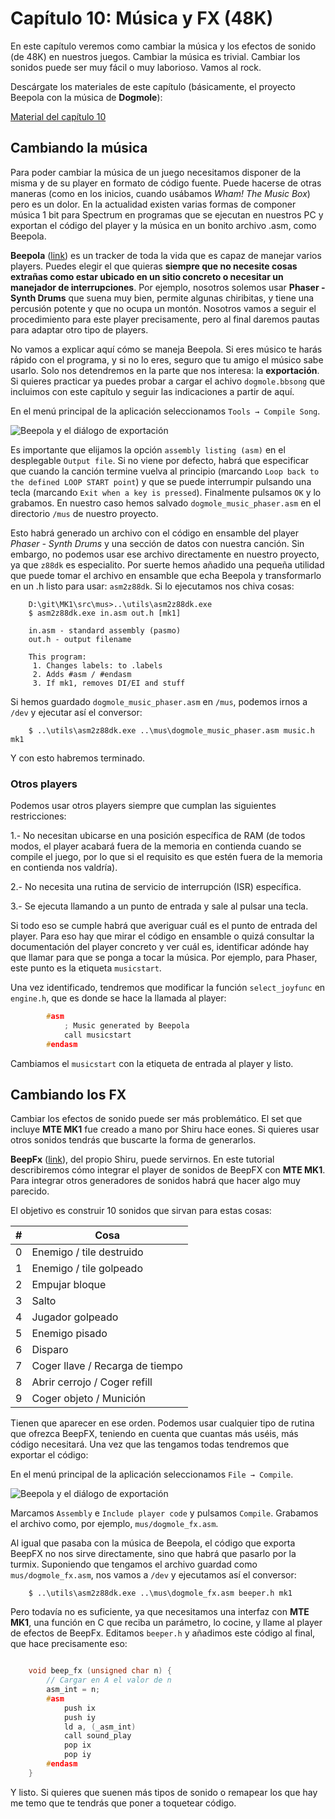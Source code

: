 # Capítulo 10: Música y FX (48K)

En este capítulo veremos como cambiar la música y los efectos de sonido (de 48K) en nuestros juegos. Cambiar la música es trivial. Cambiar los sonidos puede ser muy fácil o muy laborioso. Vamos al rock.

Descárgate los materiales de este capítulo (básicamente, el proyecto Beepola con la música de **Dogmole**):

[Material del capítulo 10](https://raw.githubusercontent.com/mojontwins/MK1/master/docs/wiki-zip/churreratut-capitulo10.zip)

## Cambiando la música

Para poder cambiar la música de un juego necesitamos disponer de la misma y de su player en formato de código fuente. Puede hacerse de otras maneras (como en los inicios, cuando usábamos *Wham! The Music Box*) pero es un dolor. En la actualidad existen varias formas de componer música 1 bit para Spectrum en programas que se ejecutan en nuestros PC y exportan el código del player y la música en un bonito archivo .asm, como Beepola. 

**Beepola** ([link](http://freestuff.grok.co.uk/Beepola/)) es un tracker de toda la vida que es capaz de manejar varios players. Puedes elegir el que quieras **siempre que no necesite cosas extrañas como estar ubicado en un sitio concreto o necesitar un manejador de interrupciones**. Por ejemplo, nosotros solemos usar **Phaser - Synth Drums** que suena muy bien, permite algunas chiribitas, y tiene una percusión potente y que no ocupa un montón. Nosotros vamos a seguir el procedimiento para este player precisamente, pero al final daremos pautas para adaptar otro tipo de players.

No vamos a explicar aquí cómo se maneja Beepola. Si eres músico te harás rápido con el programa, y si no lo eres, seguro que tu amigo el músico sabe usarlo. Solo nos detendremos en la parte que nos interesa: la **exportación**. Si quieres practicar ya puedes probar a cargar el achivo `dogmole.bbsong` que incluimos con este capítulo y seguir las indicaciones a partir de aquí.

En el menú principal de la aplicación seleccionamos `Tools → Compile Song`.

![Beepola y el diálogo de exportación](https://raw.githubusercontent.com/mojontwins/MK1/master/docs/wiki-img/10_beepola_export.png)

Es importante que elijamos la opción `assembly listing (asm)` en el desplegable `Output file`. Si no viene por defecto, habrá que especificar que cuando la canción termine vuelva al principio (marcando `Loop back to the defined LOOP START point`) y que se puede interrumpir pulsando una tecla (marcando `Exit when a key is pressed`). Finalmente pulsamos `OK` y lo grabamos. En nuestro caso hemos salvado `dogmole_music_phaser.asm` en el directorio `/mus` de nuestro proyecto.

Esto habrá generado un archivo con el código en ensamble del player *Phaser - Synth Drums* y una sección de datos con nuestra canción. Sin embargo, no podemos usar ese archivo directamente en nuestro proyecto, ya que `z88dk` es especialito. Por suerte hemos añadido una pequeña utilidad que puede tomar el archivo en ensamble que echa Beepola y transformarlo en un .h listo para usar: `asm2z88dk`. Si lo ejecutamos nos chiva cosas:

```
    D:\git\MK1\src\mus>..\utils\asm2z88dk.exe
    $ asm2z88dk.exe in.asm out.h [mk1]

    in.asm - standard assembly (pasmo)
    out.h - output filename

    This program:
     1. Changes labels: to .labels
     2. Adds #asm / #endasm
     3. If mk1, removes DI/EI and stuff
```

Si hemos guardado `dogmole_music_phaser.asm` en `/mus`, podemos irnos a `/dev` y ejecutar así el conversor:

```
    $ ..\utils\asm2z88dk.exe ..\mus\dogmole_music_phaser.asm music.h mk1
```

Y con esto habremos terminado. 

### Otros players

Podemos usar otros players siempre que cumplan las siguientes restricciones:

1.- No necesitan ubicarse en una posición específica de RAM (de todos modos, el player acabará fuera de la memoria en contienda cuando se compile el juego, por lo que si el requisito es que estén fuera de la memoria en contienda nos valdría).

2.- No necesita una rutina de servicio de interrupción (ISR) específica.

3.- Se ejecuta llamando a un punto de entrada y sale al pulsar una tecla.

Si todo eso se cumple habrá que averiguar cuál es el punto de entrada del player. Para eso hay que mirar el código en ensamble o quizá consultar la documentación del player concreto y ver cuál es, identificar adónde hay que llamar para que se ponga a tocar la música. Por ejemplo, para Phaser, este punto es la etiqueta `musicstart`.

Una vez identificado, tendremos que modificar la función `select_joyfunc` en `engine.h`, que es donde se hace la llamada al player:

```c
        #asm
            ; Music generated by Beepola
            call musicstart
        #endasm
```

Cambiamos el `musicstart` con la etiqueta de entrada al player y listo.

## Cambiando los FX

Cambiar los efectos de sonido puede ser más problemático. El set que incluye **MTE MK1** fue creado a mano por Shiru hace eones. Si quieres usar otros sonidos tendrás que buscarte la forma de generarlos.

**BeepFx** ([link](https://shiru.untergrund.net/software.shtml)), del propio Shiru, puede servirnos. En este tutorial describiremos cómo integrar el player de sonidos de BeepFX con **MTE MK1**. Para integrar otros generadores de sonidos habrá que hacer algo muy parecido.

El objetivo es construir 10 sonidos que sirvan para estas cosas:

|#|Cosa
|---|---
|0|Enemigo / tile destruido
|1|Enemigo / tile golpeado
|2|Empujar bloque
|3|Salto
|4|Jugador golpeado
|5|Enemigo pisado
|6|Disparo
|7|Coger llave / Recarga de tiempo
|8|Abrir cerrojo / Coger refill
|9|Coger objeto / Munición

Tienen que aparecer en ese orden. Podemos usar cualquier tipo de rutina que ofrezca BeepFX, teniendo en cuenta que cuantas más uséis, más código necesitará. Una vez que las tengamos todas tendremos que exportar el código:

En el menú principal de la aplicación seleccionamos `File → Compile`.

![Beepola y el diálogo de exportación](https://raw.githubusercontent.com/mojontwins/MK1/master/docs/wiki-img/10_beepfx_export.png)

Marcamos `Assembly` e `Include player code` y pulsamos `Compile`. Grabamos el archivo como, por ejemplo, `mus/dogmole_fx.asm`.

Al igual que pasaba con la música de Beepola, el código que exporta BeepFX no nos sirve directamente, sino que habrá que pasarlo por la turmix. Suponiendo que tengamos el archivo guardad como `mus/dogmole_fx.asm`, nos vamos a `/dev` y ejecutamos así el conversor:

```
    $ ..\utils\asm2z88dk.exe ..\mus\dogmole_fx.asm beeper.h mk1
```

Pero todavía no es suficiente, ya que necesitamos una interfaz con **MTE MK1**, una función en C que reciba un parámetro, lo cocine, y llame al player de efectos de BeepFx. Editamos `beeper.h` y añadimos este código al final, que hace precisamente eso:

```c

    void beep_fx (unsigned char n) {
        // Cargar en A el valor de n
        asm_int = n;
        #asm
            push ix
            push iy
            ld a, (_asm_int)
            call sound_play
            pop ix
            pop iy
        #endasm
    }
```

Y listo. Si quieres que suenen más tipos de sonido o remapear los que hay me temo que te tendrás que poner a toquetear código.
